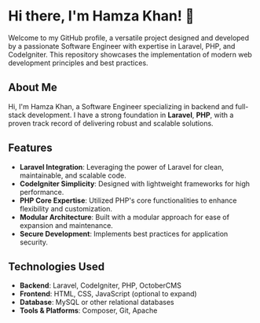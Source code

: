 # Hi there, I'm Hamza Khan! 👋

Welcome to my GitHub profile, a versatile project designed and developed by a passionate Software Engineer with expertise in Laravel, PHP, and CodeIgniter. This repository showcases the implementation of modern web development principles and best practices.

## About Me

Hi, I'm Hamza Khan, a Software Engineer specializing in backend and full-stack development. I have a strong foundation in **Laravel**, **PHP**, with a proven track record of delivering robust and scalable solutions.

## Features

- **Laravel Integration**: Leveraging the power of Laravel for clean, maintainable, and scalable code.
- **CodeIgniter Simplicity**: Designed with lightweight frameworks for high performance.
- **PHP Core Expertise**: Utilized PHP's core functionalities to enhance flexibility and customization.
- **Modular Architecture**: Built with a modular approach for ease of expansion and maintenance.
- **Secure Development**: Implements best practices for application security.

## Technologies Used

- **Backend**: Laravel, CodeIgniter, PHP, OctoberCMS
- **Frontend**: HTML, CSS, JavaScript (optional to expand)
- **Database**: MySQL or other relational databases
- **Tools & Platforms**: Composer, Git, Apache
